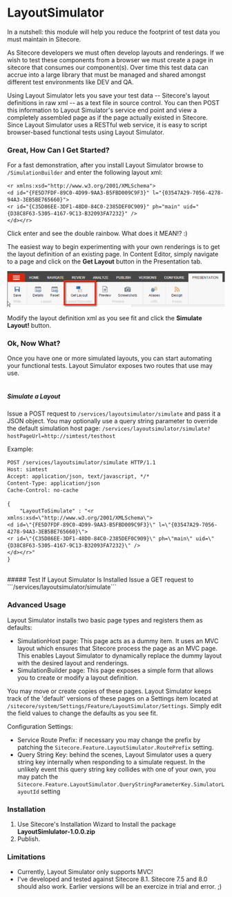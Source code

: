# LayoutSimulator
In a nutshell: this module will help you reduce the footprint of test data you must maintain in Sitecore.

As Sitecore developers we must often develop layouts and renderings. If we wish to test these components 
from a browser we must create a page in sitecore that consumes our component(s). Over time this test data
can accrue into a large library that must be managed and shared amongst different test environments like DEV and QA.

Using Layout Simulator lets you save your test data -- Sitecore's layout definitions in raw xml -- as a text file 
in source control. You can then POST this information to Layout Simulator's service end point and view a completely
assembled page as if the page actually existed in Sitecore. Since Layout Simulator uses a RESTful web service,
it is easy to script browser-based functional tests using Layout Simulator.

### Great, How Can I Get Started?
For a fast demonstration, after you install Layout Simulator browse to ```/SimulationBuilder``` and enter the
following layout xml:
```
<r xmlns:xsd="http://www.w3.org/2001/XMLSchema">
<d id="{FE5D7FDF-89C0-4D99-9AA3-B5FBD009C9F3}" l="{03547A29-7056-4278-94A3-3EB5BE765660}">
<r id="{C35D86EE-3DF1-48D0-84C0-2385DEF0C909}" ph="main" uid="{D38C8F63-5305-4167-9C13-B32093FA7232}" />
</d></r>
``` 
Click enter and see the double rainbow. What does it MEAN!? :)

The easiest way to begin experimenting with your own renderings is to get the layout definition of an existing 
page. In Content Editor, simply navigate to a page and click on the **Get Layout** button in the Presentation tab.

![ribbon-button]

Modify the layout definition xml as you see fit and click the **Simulate Layout!** button.


### Ok, Now What?
Once you have one or more simulated layouts, you can start automating your functional tests. Layout Simulator exposes
two routes that use may use.
<br />
<br />
##### Simulate a Layout
Issue a POST request to ```/services/layoutsimulator/simulate``` and pass it a JSON object. You may optionally use
a query string parameter to override the default simulation host page: ```/services/layoutsimulator/simulate?hostPageUrl=http://simtest/testhost```

Example:
```
POST /services/layoutsimulator/simulate HTTP/1.1
Host: simtest
Accept: application/json, text/javascript, */*
Content-Type: application/json
Cache-Control: no-cache

{
    "LayoutToSimulate" : "<r xmlns:xsd=\"http://www.w3.org/2001/XMLSchema\">
<d id=\"{FE5D7FDF-89C0-4D99-9AA3-B5FBD009C9F3}\" l=\"{03547A29-7056-4278-94A3-3EB5BE765660}\">
<r id=\"{C35D86EE-3DF1-48D0-84C0-2385DEF0C909}\" ph=\"main\" uid=\"{D38C8F63-5305-4167-9C13-B32093FA7232}\" />
</d></r>"
}
```
<br />
##### Test If Layout Simulator Is Installed
Issue a GET request to ```/services/layoutsimulator/simulate```

### Advanced Usage
Layout Simulator installs two basic page types and registers them as defaults:
- SimulationHost page: This page acts as a dummy item. It uses an MVC layout which ensures that Sitecore process the
page as an MVC page. This enables Layout Simulator to dynamically replace the dummy layout with the desired layout and 
renderings.
- SimulationBuilder page: This page exposes a simple form that allows you to create or modify a layout definition.

You may move or create copies of these pages. Layout Simulator keeps track of the 'default' versions of these pages on
a Settings item located at ```/sitecore/system/Settings/Feature/LayoutSimulator/Settings```. Simply edit the field values
to change the defaults as you see fit.

Configuration Settings:
- Service Route Prefix: if necessary you may change the prefix by patching the ```Sitecore.Feature.LayoutSimulator.RoutePrefix``` setting.
- Query String Key: behind the scenes, Layout Simulator uses a query string key internally when responding to a simulate
request. In the unlikely event this query string key collides with one of your own, you may patch the ```Sitecore.Feature.LayoutSimulator.QueryStringParameterKey.SimulatorLayoutId```
setting

### Installation
1. Use Sitecore's Installation Wizard to Install the package **LayoutSimlulator-1.0.0.zip**
2. Publish.

### Limitations
- Currently, Layout Simulator only supports MVC!
- I've developed and tested against Sitecore 8.1. Sitecore 7.5 and 
8.0 should also work. Earlier versions will be an exercize in trial and error. ;)


[ribbon-button]: https://github.com/patrickperrone/LayoutSimulator/blob/master/get-layout-button.png "Get Layout button"
